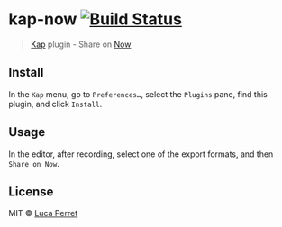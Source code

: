 # kap-now [![Build Status](https://travis-ci.org/lucaperret/kap-now.svg?branch=master)](https://travis-ci.org/lucaperret/kap-now)

> [Kap](https://github.com/wulkano/kap) plugin - Share on [Now](https://zeit.co/now)

## Install

In the `Kap` menu, go to `Preferences…`, select the `Plugins` pane, find this plugin, and click `Install`.

## Usage

In the editor, after recording, select one of the export formats, and then `Share on Now`.

## License

MIT © [Luca Perret](https://github.com/lucaperret)
